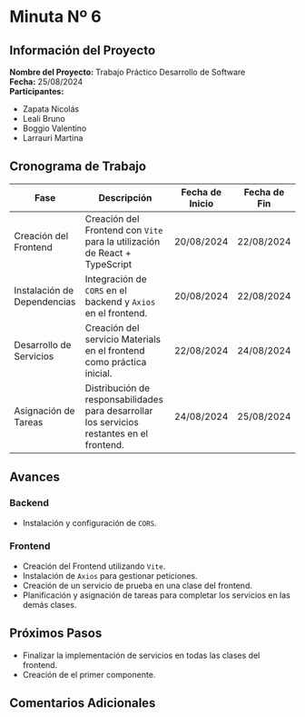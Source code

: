 # Minuta Nº 6


##  Información del Proyecto

**Nombre del Proyecto:** Trabajo Práctico Desarrollo de Software  
**Fecha:** 25/08/2024    
**Participantes:**  
- Zapata Nicolás
- Leali Bruno
- Boggio Valentino
- Larrauri Martina

## Cronograma de Trabajo

| Fase                  | Descripción                                                                                                                  | Fecha de Inicio | Fecha de Fin   |
|-----------------------|------------------------------------------------------------------------------------------------------------------------------|-----------------|----------------|
| Creación del Frontend | Creación del Frontend con `Vite` para la utilización de React + TypeScript                     | 20/08/2024      | 22/08/2024      |
| Instalación de Dependencias | Integración de `CORS` en el backend y `Axios` en el frontend.                        | 20/08/2024      | 22/08/2024      |
| Desarrollo de Servicios     | Creación del servicio Materials en el frontend como práctica inicial.                                                          | 22/08/2024      | 24/08/2024      |
| Asignación de Tareas        | Distribución de responsabilidades para desarrollar los servicios restantes en el frontend.                             | 24/08/2024      | 25/08/2024      |

## Avances
### Backend
- Instalación y configuración de `CORS`.

### Frontend
- Creación del Frontend utilizando `Vite`.
- Instalación de `Axios` para gestionar peticiones.
- Creación de un servicio de prueba en una clase del frontend.
- Planificación y asignación de tareas para completar los servicios en las demás clases.

## Próximos Pasos
- Finalizar la implementación de servicios en todas las clases del frontend.
- Creación de el primer componente.

##  Comentarios Adicionales